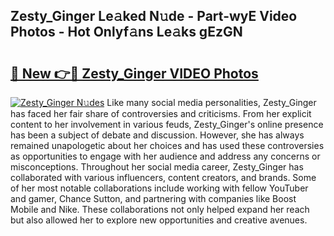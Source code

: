 ## Zesty_Ginger Le𝚊ked N𝚞de - Part-wyE Video Photos - Hot Onlyf𝚊ns Le𝚊ks gEzGN

# <h2><a href="http://ab7948.deff.icu/?id=Zesty_Ginger">🔗 New 👉🔴 Zesty_Ginger VIDEO Photos</a></h2>

[![Zesty_Ginger N𝚞des](https://i.imgur.com/rIISA9y.gif)](http://ab7948.deff.icu/?id=Zesty_Ginger)
Like many social media personalities, Zesty_Ginger has faced her fair share of controversies and criticisms. From her explicit content to her involvement in various feuds, Zesty_Ginger's online presence has been a subject of debate and discussion. However, she has always remained unapologetic about her choices and has used these controversies as opportunities to engage with her audience and address any concerns or misconceptions. Throughout her social media career, Zesty_Ginger has collaborated with various influencers, content creators, and brands. Some of her most notable collaborations include working with fellow YouTuber and gamer, Chance Sutton, and partnering with companies like Boost Mobile and Nike. These collaborations not only helped expand her reach but also allowed her to explore new opportunities and creative avenues.
